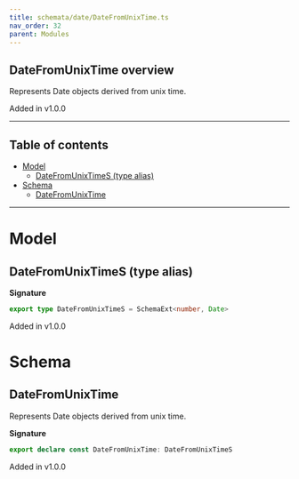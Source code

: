 ```yaml
---
title: schemata/date/DateFromUnixTime.ts
nav_order: 32
parent: Modules
---
```


## DateFromUnixTime overview

Represents Date objects derived from unix time.

Added in v1.0.0

---

<h2 class="text-delta">Table of contents</h2>

- [Model](#model)
  - [DateFromUnixTimeS (type alias)](#datefromunixtimes-type-alias)
- [Schema](#schema)
  - [DateFromUnixTime](#datefromunixtime)

---

# Model

## DateFromUnixTimeS (type alias)

**Signature**

```ts
export type DateFromUnixTimeS = SchemaExt<number, Date>
```

Added in v1.0.0

# Schema

## DateFromUnixTime

Represents Date objects derived from unix time.

**Signature**

```ts
export declare const DateFromUnixTime: DateFromUnixTimeS
```

Added in v1.0.0
